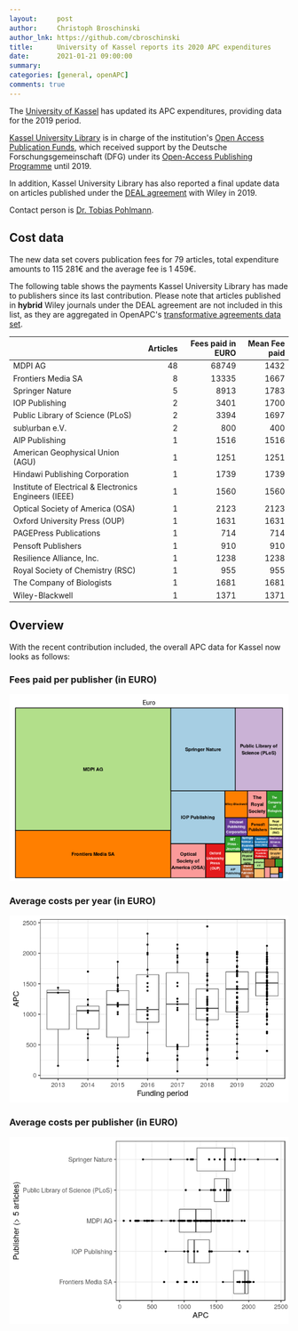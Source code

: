 ```yaml
---
layout:     post
author:     Christoph Broschinski
author_lnk: https://github.com/cbroschinski
title:      University of Kassel reports its 2020 APC expenditures
date:       2021-01-21 09:00:00
summary:    
categories: [general, openAPC]
comments: true
---
```





The [University of Kassel](https://www.uni-kassel.de/uni/en/) has updated its APC expenditures, providing data for the 2019 period.

[Kassel University Library](http://www.uni-kassel.de/ub/index.php) is in charge of the institution's [Open Access Publication Funds](http://www.uni-kassel.de/ub/index.php?id=37384),
which received support by the Deutsche Forschungsgemeinschaft (DFG) under its [Open-Access Publishing Programme](https://www.dfg.de/en/research_funding/programmes/infrastructure/lis/open_access/funding_open_access/index.html) until 2019.

In addition, Kassel University Library has also reported a final update data on articles published under the [DEAL agreement](https://www.projekt-deal.de/wiley-contract/) with Wiley in 2019.

Contact person is [Dr. Tobias Pohlmann](mailto:pohlmann@bibliothek.uni-kassel.de).

## Cost data



The new data set covers publication fees for 79 articles, total expenditure amounts to 115 281€ and the average fee is 1 459€.

The following table shows the payments Kassel University Library has made to publishers since its last contribution. Please note that articles published in **hybrid** Wiley journals under the DEAL agreement are not included in this list, as they are aggregated in OpenAPC's [transformative agreements data set](https://github.com/OpenAPC/openapc-de/tree/master/data/transformative_agreements).


|                                                       | Articles| Fees paid in EURO| Mean Fee paid|
|:------------------------------------------------------|--------:|-----------------:|-------------:|
|MDPI AG                                                |       48|             68749|          1432|
|Frontiers Media SA                                     |        8|             13335|          1667|
|Springer Nature                                        |        5|              8913|          1783|
|IOP Publishing                                         |        2|              3401|          1700|
|Public Library of Science (PLoS)                       |        2|              3394|          1697|
|sub\urban e.V.                                         |        2|               800|           400|
|AIP Publishing                                         |        1|              1516|          1516|
|American Geophysical Union (AGU)                       |        1|              1251|          1251|
|Hindawi Publishing Corporation                         |        1|              1739|          1739|
|Institute of Electrical & Electronics Engineers (IEEE) |        1|              1560|          1560|
|Optical Society of America (OSA)                       |        1|              2123|          2123|
|Oxford University Press (OUP)                          |        1|              1631|          1631|
|PAGEPress Publications                                 |        1|               714|           714|
|Pensoft Publishers                                     |        1|               910|           910|
|Resilience Alliance, Inc.                              |        1|              1238|          1238|
|Royal Society of Chemistry (RSC)                       |        1|               955|           955|
|The Company of Biologists                              |        1|              1681|          1681|
|Wiley-Blackwell                                        |        1|              1371|          1371|

## Overview

With the recent contribution included, the overall APC data for Kassel now looks as follows:

### Fees paid per publisher (in EURO)

![plot of chunk tree_kassel_2021_01_21_full](/figure/tree_kassel_2021_01_21_full-1.png)

###  Average costs per year (in EURO)

![plot of chunk box_kassel_2021_01_21_year_full](/figure/box_kassel_2021_01_21_year_full-1.png)

###  Average costs per publisher (in EURO)

![plot of chunk box_kassel_2021_01_21_publisher_full](/figure/box_kassel_2021_01_21_publisher_full-1.png)
